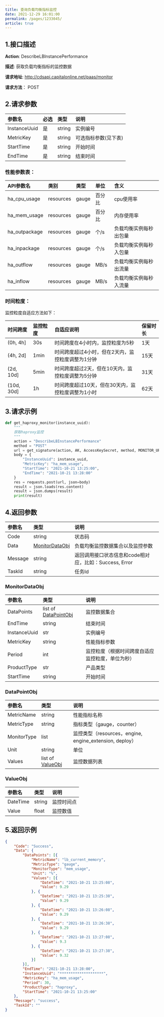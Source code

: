 ```yaml
---
title: 查询负载均衡指标监控  
date: 2021-12-29 16:01:00
permalink: /pages/1233045/
article: true
---
```


## 1.接口描述

**Action**: DescribeLBInstancePerformance

**描述**: 获取负载均衡指标的监控数据

**请求地址**: http://cdsapi.capitalonline.net/paas/monitor

**请求方法**： POST

## 2.请求参数

| 参数名       | 必选 | 类型   | 说明                 |
| :----------- | :--- | :----- | :------------------- |
| InstanceUuid | 是   | string | 实例编号             |
| MetricKey    | 是   | string | 可选指标参数(见下表) |
| StartTime    | 是   | string | 开始时间             |
| EndTime      | 是   | string | 结束时间             |

### 性能参数表：

| API参数名     | 类别      | 类型  | 单位   | 含义                   |
| :------------ | :-------- | :---- | :----- | :--------------------- |
| ha_cpu_usage  | resources | gauge | 百分比 | cpu使用率              |
| ha_mem_usage  | resources | gauge | 百分比 | 内存使用率             |
| ha_outpackage | resources | gauge | 个/s   | 负载均衡实例每秒出包量 |
| ha_inpackage  | resources | gauge | 个/s   | 负载均衡实例每秒入包量 |
| ha_outflow    | resources | gauge | MB/s   | 负载均衡实例每秒出流量 |
| ha_inflow     | resources | gauge | MB/s   | 负载均衡实例每秒入流量 |

### 时间粒度：

监控粒度自适应方法如下：

| 时间跨度   | 监控粒度 | 自适应说明                                        | 保留时长 |
| :--------- | :------- | :------------------------------------------------ | :------- |
| (0h, 4h]   | 30s      | 时间跨度在4小时内，监控粒度为5秒                  | 1天      |
| (4h, 2d]   | 1min     | 时间跨度超过4小时，但在2天内，监控粒度调整为1分钟 | 15天     |
| (2d, 10d]  | 5min     | 时间跨度超过2天，但在10天内，监控粒度调整为5分钟  | 31天     |
| (10d, 30d] | 1h       | 时间跨度超过10天，但在30天内，监控粒度调整为1小时 | 62天     |

## 3.请求示例

```python
def get_haproxy_monitor(instance_uuid):
    """
    获取haproxy监控
    """
    action = "DescribeLBInstancePerformance"
    method = "POST"
    url = get_signature(action, AK, AccessKeySecret, method, MONITOR_URL)
    body = {
        "InstanceUuid": instance_uuid,
        "MetricKey": "ha_mem_usage",
        "StartTime": "2021-10-21 13:25:00",
        "EndTime": "2021-10-21 13:28:00"
    }
    res = requests.post(url, json=body)
    result = json.loads(res.content)
    result = json.dumps(result)
    print(result)
```

## 4.返回参数

| 参数名  | 类型                              | 说明                                                   |
| :------ | :-------------------------------- | :----------------------------------------------------- |
| Code    | string                            | 状态码                                                 |
| Data    | [MonitorDataObj](#monitordataobj) | 负载均衡监控数据集合以及监控参数                       |
| Message | string                            | 返回调用接口状态信息和code相对应，比如：Success, Error |
| TaskId  | string                            | 任务Id                                                 |

### MonitorDataObj

| 参数名       | 类型                                  | 说明                                             |
| :----------- | :------------------------------------ | :----------------------------------------------- |
| DataPoints   | list of [DataPointObj](#datapointobj) | 监控数据集合                                     |
| EndTime      | string                                | 结束时间                                         |
| InstanceUuid | str                                   | 实例编号                                         |
| MetricKey    | string                                | 性能指标参数                                     |
| Period       | int                                   | 监控粒度（根据时间跨度自适应监控粒度，单位为秒） |
| ProductType  | str                                   | 产品类型                                         |
| StartTime    | string                                | 开始时间                                         |

### DataPointObj

| 参数名      | 类型                          | 说明                                                    |
| :---------- | :---------------------------- | :------------------------------------------------------ |
| MetricName  | string                        | 性能指标名称                                            |
| MetricType  | string                        | 指标类型（gauge，counter）                              |
| MonitorType | list                          | 监控类型（resources，engine, engine_extension, deploy） |
| Unit        | string                        | 单位                                                    |
| Values      | list of [ValueObj](#valueobj) | 监控数据列表                                            |

### ValueObj

| 参数名   | 类型   | 说明       |
| :------- | :----- | :--------- |
| DateTime | string | 监控时间点 |
| Value    | float  | 监控数值   |

## 5.返回示例

```json
{
    "Code": "Success",
    "Data": {
        "DataPoints": [{
            "MetricName": "lb_current_memory",
            "MetricType": "gauge",
            "MonitorType": "mem_usage",
            "Unit": "%",
            "Values": [{
                "DateTime": "2021-10-21 13:25:08",
                "Value": 9.29
            }, {
                "DateTime": "2021-10-21 13:25:38",
                "Value": 9.29
            }, {
                "DateTime": "2021-10-21 13:26:08",
                "Value": 9.29
            }, {
                "DateTime": "2021-10-21 13:26:38",
                "Value": 9.29
            }, {
                "DateTime": "2021-10-21 13:27:08",
                "Value": 9.3
            }, {
                "DateTime": "2021-10-21 13:27:38",
                "Value": 9.32
            }]
        }],
        "EndTime": "2021-10-21 13:28:00",
        "InstanceUuid": "********************",
        "MetricKey": "ha_mem_usage",
        "Period": 30,
        "ProductType": "haproxy",
        "StartTime": "2021-10-21 13:25:00"
    },
    "Message": "success",
    "TaskId": ""
}
```

